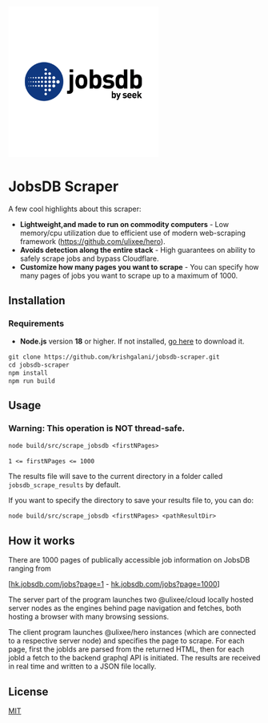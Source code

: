 <img src="assets/jobsdb.png" width="300" height="auto"><br>
# JobsDB Scraper

A few cool highlights about this scraper:

- **Lightweight,and made to run on commodity computers** - Low memory/cpu utilization due to efficient use of modern web-scraping framework (https://github.com/ulixee/hero).
- **Avoids detection along the entire stack** - High guarantees on ability to safely scrape jobs and bypass Cloudflare.
- **Customize how many pages you want to scrape** - You can specify how many pages of jobs you want to scrape up to a maximum of 1000. 

## Installation

### Requirements

- **Node.js** version **18** or higher. If not installed, [go here](https://nodejs.org/en/download/) to download it.

```shell script
git clone https://github.com/krishgalani/jobsdb-scraper.git
cd jobsdb-scraper
npm install 
npm run build
```

## Usage
### Warning: This operation is **NOT** thread-safe.

```shell script
node build/src/scrape_jobsdb <firstNPages>
```

`1 <= firstNPages <= 1000`

The results file will save to the current directory in a folder called `jobsdb_scrape_results` by default. 

If you want to specify the directory to save your results file to, you can do:

```shell script
node build/src/scrape_jobsdb <firstNPages> <pathResultDir>
```

## How it works

There are 1000 pages of publically accessible job information on JobsDB ranging from

[[hk.jobsdb.com/jobs?page=1](hk.jobsdb.com/jobs?page=1) - [hk.jobsdb.com/jobs?page=1000](hk.jobsdb.com/jobs?page=1)]

The server part of the program launches two @ulixee/cloud locally hosted server nodes as the engines behind page navigation and fetches, both hosting a browser with many browsing sessions.

The client program launches @ulixee/hero instances (which are connected to a respective server node) and specifies the page to scrape. For each page, first the jobIds are parsed from the returned HTML, then for each jobId a fetch to the backend graphql API is initiated. The results are received in real time and written to a JSON file locally.

## License

[MIT](LICENSE)